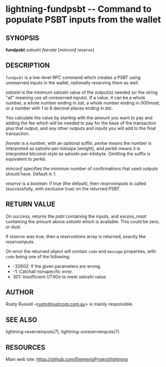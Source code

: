 lightning-fundpsbt -- Command to populate PSBT inputs from the wallet
================================================================

SYNOPSIS
--------

**fundpsbt** *satoshi* *feerate* \[*minconf* *reserve*\]

DESCRIPTION
-----------

`fundpsbt` is a low-level RPC command which creates a PSBT using unreserved
inputs in the wallet, optionally reserving them as well.

*satoshi* is the minimum satoshi value of the output(s) needed (or the
string "all" meaning use all unreserved inputs).  If a value, it can
be a whole number, a whole number ending in *sat*, a whole number
ending in *000msat*, or a number with 1 to 8 decimal places ending in
*btc*.

You calculate the value by starting with the amount you want to pay
and adding the fee which will be needed to pay for the base of the
transaction plus that output, and any other outputs and inputs you
will add to the final transaction.

*feerate* is a number, with an optional suffix: *perkw* means the
number is interpreted as satoshi-per-kilosipa (weight), and *perkb*
means it is interpreted bitcoind-style as
satoshi-per-kilobyte. Omitting the suffix is equivalent to *perkb*.

*minconf* specifies the minimum number of confirmations that used
outputs should have. Default is 1.

*reserve* is a boolean: if true (the default), then *reserveinputs* is
called (successfully, with *exclusive* true) on the returned PSBT.

RETURN VALUE
------------

On success, returns the *psbt* containing the inputs, and
*excess_msat* containing the amount above *satoshi* which is
available.  This could be zero, or dust.

If *reserve* was true, then a *reservations* array is returned,
exactly like *reserveinputs*.

On error the returned object will contain `code` and `message` properties,
with `code` being one of the following:

- -32602: If the given parameters are wrong.
- -1: Catchall nonspecific error.
- 301: Insufficient UTXOs to meet *satoshi* value.

AUTHOR
------

Rusty Russell <<rusty@rustcorp.com.au>> is mainly responsible.

SEE ALSO
--------

lightning-reserveinputs(7), lightning-unreserveinputs(7).

RESOURCES
---------

Main web site: <https://github.com/ElementsProject/lightning>
